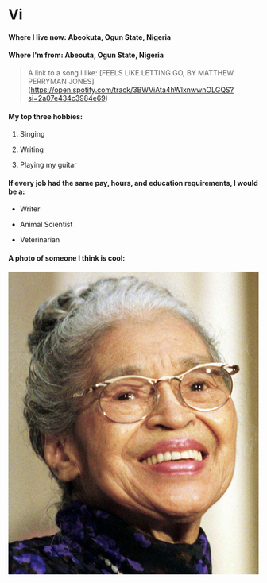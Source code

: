# Vi

#### Where I live now: Abeokuta, Ogun State, Nigeria
#### Where I'm from: Abeouta, Ogun State, Nigeria

> A link to a song I like: [FEELS LIKE LETTING GO, BY MATTHEW PERRYMAN JONES] (https://open.spotify.com/track/3BWViAta4hWlxnwwnOLGQS?si=2a07e434c3984e69)

#### My top three hobbies:

1. Singing


1. Writing
1. Playing my guitar

#### If every job had the same pay, hours, and education requirements, I would be a:
- Writer


- Animal Scientist
- Veterinarian

#### A photo of someone I think is cool:

![Rosa](images/Rosa.jpg)